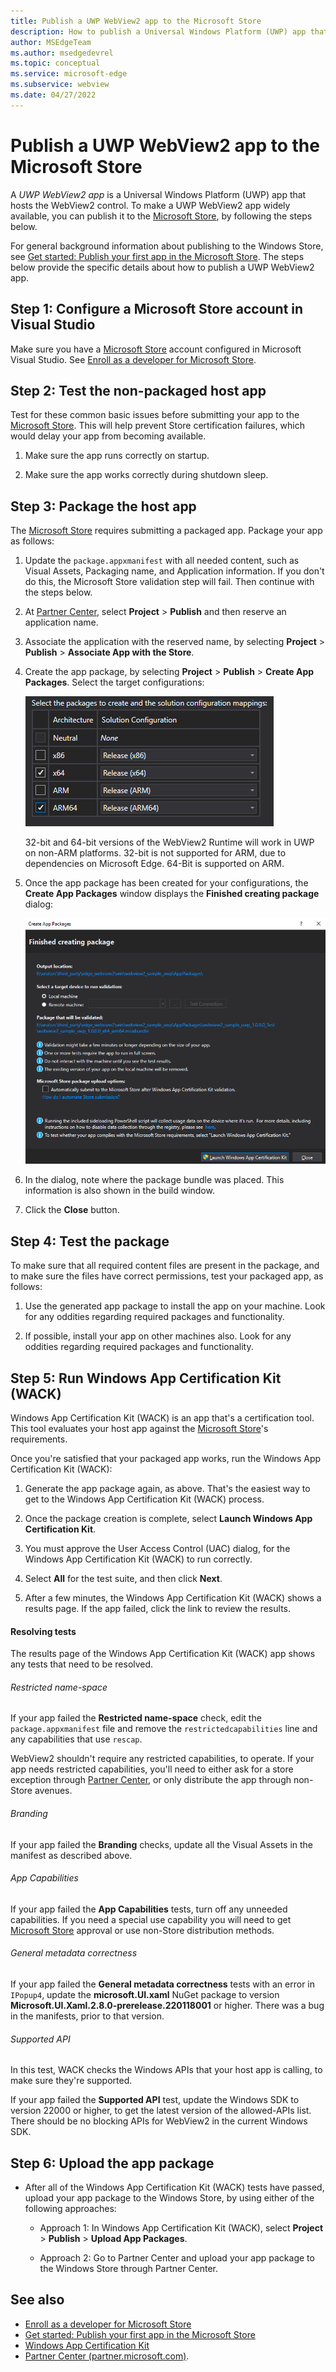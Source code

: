 ```yaml
---
title: Publish a UWP WebView2 app to the Microsoft Store
description: How to publish a Universal Windows Platform (UWP) app that hosts the WebView2 control to the Microsoft Store.
author: MSEdgeTeam
ms.author: msedgedevrel
ms.topic: conceptual
ms.service: microsoft-edge
ms.subservice: webview
ms.date: 04/27/2022
---
```

# Publish a UWP WebView2 app to the Microsoft Store

A _UWP WebView2 app_ is a Universal Windows Platform (UWP) app that hosts the WebView2 control.  To make a UWP WebView2 app widely available, you can publish it to the [Microsoft Store](https://apps.microsoft.com), by following the steps below.

For general background information about publishing to the Windows Store, see [Get started: Publish your first app in the Microsoft Store](/windows/apps/publish/).  The steps below provide the specific details about how to publish a UWP WebView2 app.


<!-- ====================================================================== -->
## Step 1: Configure a Microsoft Store account in Visual Studio

Make sure you have a [Microsoft Store](https://apps.microsoft.com) account configured in Microsoft Visual Studio.  See [Enroll as a developer for Microsoft Store](https://developer.microsoft.com/microsoft-store/register/).


<!-- ====================================================================== -->
## Step 2: Test the non-packaged host app

Test for these common basic issues before submitting your app to the [Microsoft Store](https://apps.microsoft.com).  This will help prevent Store certification failures, which would delay your app from becoming available.

1. Make sure the app runs correctly on startup.

1. Make sure the app works correctly during shutdown sleep.


<!-- ====================================================================== -->
## Step 3: Package the host app

The [Microsoft Store](https://apps.microsoft.com) requires submitting a packaged app.  Package your app as follows:

1. Update the `package.appxmanifest` with all needed content, such as Visual Assets, Packaging name, and Application information.  If you don't do this, the Microsoft Store validation step will fail.  Then continue with the steps below.

1. At [Partner Center](https://partner.microsoft.com), select **Project** > **Publish** and then reserve an application name.

1. Associate the application with the reserved name, by selecting **Project** > **Publish** > **Associate App with the Store**.

1. Create the app package, by selecting **Project** > **Publish** > **Create App Packages**.  Select the target configurations:

   ![Selecting target configurations](publish-uwp-app-store-images/package-selection.png)

   32-bit and 64-bit versions of the WebView2 Runtime will work in UWP on non-ARM platforms. 32-bit is not supported for ARM, due to dependencies on Microsoft Edge.  64-Bit is supported on ARM.

1. Once the app package has been created for your configurations, the **Create App Packages** window displays the **Finished creating package** dialog:

   ![Windows App Certification Kit](publish-uwp-app-store-images/win-app-cert-kit.png)

1. In the dialog, note where the package bundle was placed.  This information is also shown in the build window.

1. Click the **Close** button.
 

<!-- ====================================================================== -->
## Step 4: Test the package

To make sure that all required content files are present in the package, and to make sure the files have correct permissions, test your packaged app, as follows:

1. Use the generated app package to install the app on your machine.  Look for any oddities regarding required packages and functionality.

1. If possible, install your app on other machines also.  Look for any oddities regarding required packages and functionality.


<!-- ====================================================================== -->
## Step 5: Run Windows App Certification Kit (WACK)

<!-- * [Windows App Certification Kit](https://learn.microsoft.com/windows/uwp/debug-test-perf/windows-app-certification-kit) -->

Windows App Certification Kit (WACK) is an app that's a certification tool.  This tool evaluates your host app against the [Microsoft Store](https://apps.microsoft.com)'s requirements.

Once you're satisfied that your packaged app works, run the Windows App Certification Kit (WACK):

1. Generate the app package again, as above.  That's the easiest way to get to the Windows App Certification Kit (WACK) process.

1. Once the package creation is complete, select **Launch Windows App Certification Kit**.

1. You must approve the User Access Control (UAC) dialog, for the Windows App Certification Kit (WACK) to run correctly.

1. Select **All** for the test suite, and then click **Next**.

1. After a few minutes, the Windows App Certification Kit (WACK) shows a results page.  If the app failed, click the link to review the results.


<!-- ------------------------------ -->
#### Resolving tests

The results page of the Windows App Certification Kit (WACK) app shows any tests that need to be resolved.


<!-- ---------- -->
###### Restricted name-space

If your app failed the **Restricted name-space** check, edit the `package.appxmanifest` file and remove the `restrictedcapabilities` line and any capabilities that use `rescap`.

WebView2 shouldn't require any restricted capabilities, to operate.  If your app needs restricted capabilities, you'll need to either ask for a store exception through [Partner Center](https://partner.microsoft.com), or only distribute the app through non-Store avenues.


<!-- ---------- -->
###### Branding

If your app failed the **Branding** checks, update all the Visual Assets in the manifest as described above.


<!-- ---------- -->
###### App Capabilities

If your app failed the **App Capabilities** tests, turn off any unneeded capabilities.  If you need a special use capability you will need to get [Microsoft Store](https://apps.microsoft.com) approval or use non-Store distribution methods.


<!-- ---------- -->
###### General metadata correctness

If your app failed the **General metadata correctness** tests with an error in `IPopup4`, update the **microsoft.UI.xaml** NuGet package to version **Microsoft.UI.Xaml.2.8.0-prerelease.220118001** or higher.  There was a bug in the manifests, prior to that version.


<!-- ---------- -->
###### Supported API

In this test, WACK checks the Windows APIs that your host app is calling, to make sure they're supported.

If your app failed the **Supported API** test, update the Windows SDK to version 22000 or higher, to get the latest version of the allowed-APIs list.  There should be no blocking APIs for WebView2 in the current Windows SDK.


<!-- ====================================================================== -->
## Step 6: Upload the app package

*  After all of the Windows App Certification Kit (WACK) tests have passed, upload your app package to the Windows Store, by using either of the following approaches:

   *  Approach 1: In Windows App Certification Kit (WACK), select **Project** > **Publish** > **Upload App Packages**.

   *  Approach 2: Go to Partner Center and upload your app package to the Windows Store through Partner Center. 


<!-- ====================================================================== -->
## See also

* [Enroll as a developer for Microsoft Store](https://developer.microsoft.com/microsoft-store/register/)
* [Get started: Publish your first app in the Microsoft Store](/windows/apps/publish/)
* [Windows App Certification Kit](/windows/uwp/debug-test-perf/windows-app-certification-kit)
* [Partner Center (partner.microsoft.com)](https://partner.microsoft.com).
